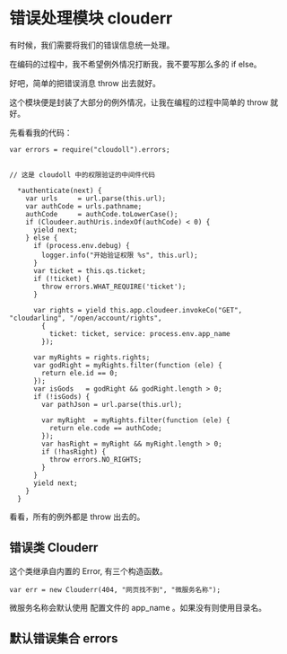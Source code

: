 # 错误处理模块 clouderr

有时候，我们需要将我们的错误信息统一处理。

在编码的过程中，我不希望例外情况打断我，我不要写那么多的 if else。

好吧，简单的把错误消息 throw 出去就好。

这个模块便是封装了大部分的例外情况，让我在编程的过程中简单的 throw 就好。

先看看我的代码：

```
var errors = require("cloudoll").errors;


// 这是 cloudoll 中的权限验证的中间件代码

  *authenticate(next) {
    var urls     = url.parse(this.url);
    var authCode = urls.pathname;
    authCode     = authCode.toLowerCase();
    if (Cloudeer.authUris.indexOf(authCode) < 0) {
      yield next;
    } else {
      if (process.env.debug) {
        logger.info("开始验证权限 %s", this.url);
      }
      var ticket = this.qs.ticket;
      if (!ticket) {
        throw errors.WHAT_REQUIRE('ticket');
      }

      var rights = yield this.app.cloudeer.invokeCo("GET", "cloudarling", "/open/account/rights",
        {
          ticket: ticket, service: process.env.app_name
        });

      var myRights = rights.rights;
      var godRight = myRights.filter(function (ele) {
        return ele.id == 0;
      });
      var isGods   = godRight && godRight.length > 0;
      if (!isGods) {
        var pathJson = url.parse(this.url);

        var myRight  = myRights.filter(function (ele) {
          return ele.code == authCode;
        });
        var hasRight = myRight && myRight.length > 0;
        if (!hasRight) {
          throw errors.NO_RIGHTS;
        }
      }
      yield next;
    }
  }

```

看看，所有的例外都是 throw 出去的。

## 错误类 Clouderr

这个类继承自内置的 Error, 有三个构造函数。

```
var err = new Clouderr(404, "网页找不到", "微服务名称");
```

微服务名称会默认使用 配置文件的 app_name 。如果没有则使用目录名。


## 默认错误集合 errors





